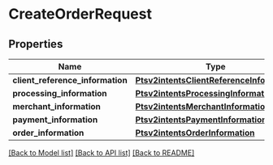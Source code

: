 # CreateOrderRequest

## Properties
Name | Type | Description | Notes
------------ | ------------- | ------------- | -------------
**client_reference_information** | [**Ptsv2intentsClientReferenceInformation**](Ptsv2intentsClientReferenceInformation.md) |  | [optional] 
**processing_information** | [**Ptsv2intentsProcessingInformation**](Ptsv2intentsProcessingInformation.md) |  | [optional] 
**merchant_information** | [**Ptsv2intentsMerchantInformation**](Ptsv2intentsMerchantInformation.md) |  | [optional] 
**payment_information** | [**Ptsv2intentsPaymentInformation**](Ptsv2intentsPaymentInformation.md) |  | [optional] 
**order_information** | [**Ptsv2intentsOrderInformation**](Ptsv2intentsOrderInformation.md) |  | [optional] 

[[Back to Model list]](../README.md#documentation-for-models) [[Back to API list]](../README.md#documentation-for-api-endpoints) [[Back to README]](../README.md)


